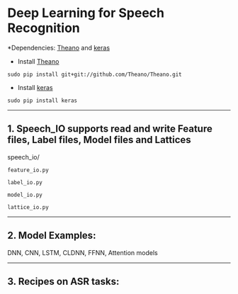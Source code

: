 # Deep Learning for Speech Recognition 


*Dependencies: [Theano](https://github.com/Theano/Theano) and [keras](http://keras.io/)

- Install [Theano](https://github.com/Theano/Theano)

```
sudo pip install git+git://github.com/Theano/Theano.git
```

- Install [keras](http://keras.io/)

```
sudo pip install keras
```

------------------

## 1. Speech_IO supports read and write Feature files, Label files, Model files and Lattices

speech_io/ 

    feature_io.py

    label_io.py

    model_io.py

    lattice_io.py
    

------------------

## 2. Model Examples: 

DNN, CNN, LSTM, CLDNN, FFNN, Attention models



------------------

## 3. Recipes on ASR tasks:



